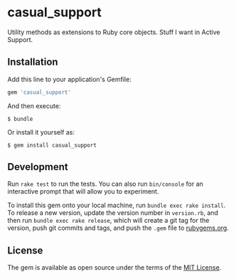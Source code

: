 # casual_support

Utility methods as extensions to Ruby core objects.  Stuff I want in Active Support.


## Installation

Add this line to your application's Gemfile:

```ruby
gem 'casual_support'
```

And then execute:

    $ bundle

Or install it yourself as:

    $ gem install casual_support


## Development

Run `rake test` to run the tests. You can also run `bin/console` for an interactive prompt that will allow you to experiment.

To install this gem onto your local machine, run `bundle exec rake install`. To release a new version, update the version number in `version.rb`, and then run `bundle exec rake release`, which will create a git tag for the version, push git commits and tags, and push the `.gem` file to [rubygems.org](https://rubygems.org).


## License

The gem is available as open source under the terms of the [MIT License](http://opensource.org/licenses/MIT).
